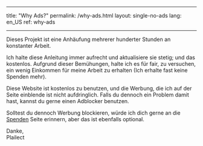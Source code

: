 * * *

title: "Why Ads?" permalink: /why-ads.html layout: single-no-ads lang: en_US ref: why-ads

* * *

Dieses Projekt ist eine Anhäufung mehrerer hunderter Stunden an konstanter Arbeit.

Ich halte diese Anleitung immer aufrecht und aktualisiere sie stetig; und das kostenlos. Aufgrund dieser Bemühungen, halte ich es für fair, zu versuchen, ein wenig Einkommen für meine Arbeit zu erhalten (Ich erhalte fast keine Spenden mehr).

Diese Website ist kostenlos zu benutzen, und die Werbung, die ich auf der Seite einblende ist nicht aufdringlich. Falls du dennoch ein Problem damit hast, kannst du gerne einen Adblocker benutzen.

Solltest du dennoch Werbung blockieren, würde ich dich gerne an die [Spenden](donations) Seite erinnern, aber das ist ebenfalls optional.

Danke,  
Plailect